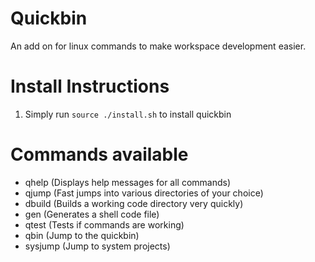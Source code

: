 # Quickbin
An add on for linux commands to make workspace development easier. 

# Install Instructions
1. Simply run `source ./install.sh` to install quickbin

# Commands available
- qhelp (Displays help messages for all commands)
- qjump (Fast jumps into various directories of your choice)
- dbuild (Builds a working code directory very quickly)
- gen (Generates a shell code file)
- qtest (Tests if commands are working)
- qbin (Jump to the quickbin)
- sysjump (Jump to system projects)
